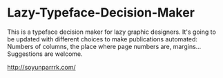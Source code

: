 # Lazy-Typeface-Decision-Maker
This is a typeface decision maker for lazy graphic designers.
It's going to be updated with different choices to make publications automated: 
Numbers of columns, the place where page numbers are, margins...
Suggestions are welcome.

http://soyunparrrk.com/
